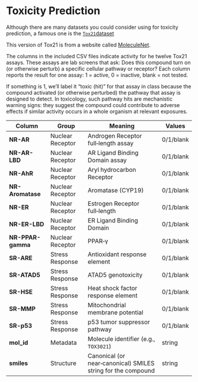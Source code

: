 # Toxicity Prediction

Although there are many datasets you could consider using for toxicity prediction, a famous one is the [`Tox21`dataset](https://tripod.nih.gov/tox21/challenge/data.jsp)

This version of Tox21 is from a website called [MoleculeNet](https://moleculenet.org/).

The columns in the included CSV files indicate activity for he twelve Tox21 assays. These assays are lab screens that ask: Does this compound turn on (or otherwise perturb) a specific cellular pathway or receptor? Each column reports the result for one assay: 1 = active, 0 = inactive, blank = not tested.

If something is 1, we’ll label it “toxic (hit)” for that assay in class because the compound activated (or otherwise perturbed) the pathway that assay is designed to detect. In toxicology, such pathway hits are mechanistic warning signs: they suggest the compound could contribute to adverse effects if similar activity occurs in a whole organism at relevant exposures.

| Column            | Group            | Meaning                                                      | Values    |
| ----------------- | ---------------- | ------------------------------------------------------------ | --------- |
| **NR-AR**         | Nuclear Receptor | Androgen Receptor full‑length assay                          | 0/1/blank |
| **NR-AR-LBD**     | Nuclear Receptor | AR Ligand Binding Domain assay                               | 0/1/blank |
| **NR-AhR**        | Nuclear Receptor | Aryl hydrocarbon Receptor                                    | 0/1/blank |
| **NR-Aromatase**  | Nuclear Receptor | Aromatase (CYP19)                                            | 0/1/blank |
| **NR-ER**         | Nuclear Receptor | Estrogen Receptor full‑length                                | 0/1/blank |
| **NR-ER-LBD**     | Nuclear Receptor | ER Ligand Binding Domain                                     | 0/1/blank |
| **NR-PPAR-gamma** | Nuclear Receptor | PPAR‑γ                                                       | 0/1/blank |
| **SR-ARE**        | Stress Response  | Antioxidant response element                                 | 0/1/blank |
| **SR-ATAD5**      | Stress Response  | ATAD5 genotoxicity                                           | 0/1/blank |
| **SR-HSE**        | Stress Response  | Heat shock factor response element                           | 0/1/blank |
| **SR-MMP**        | Stress Response  | Mitochondrial membrane potential                             | 0/1/blank |
| **SR-p53**        | Stress Response  | p53 tumor suppressor pathway                                 | 0/1/blank |
| **mol\_id**       | Metadata         | Molecule identifier (e.g., `TOX3021`)                        | string    |
| **smiles**        | Structure        | Canonical (or near‑canonical) SMILES string for the compound | string    |
